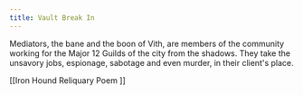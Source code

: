 ```yaml
---
title: Vault Break In
---
```


Mediators, the bane and the boon of Vith, are members of the community working for the Major 12 Guilds of the city from the shadows. They take the unsavory jobs, espionage, sabotage and even murder, in their client's place. 

[[Iron Hound Reliquary Poem ]]
